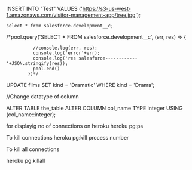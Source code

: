INSERT INTO "Test" VALUES
    ('https://s3-us-west-1.amazonaws.com/visitor-management-app/tree.jpg');


    select * from salesforce.development__c;


/*pool.query('SELECT * FROM salesforce.development__c', (err, res) => {
              
              //console.log(err, res);
              console.log('error'+err);
              console.log('res salesforce------------'+JSON.stringify(res));
              pool.end()
            })*/


UPDATE films SET kind = 'Dramatic' WHERE kind = 'Drama';

//Change datatype of column

ALTER TABLE the_table ALTER COLUMN col_name TYPE integer USING (col_name::integer);

for displayig no of connections on heroku
heroku pg:ps

To kill connections
heroku pg:kill process number


To kill all connections

heroku pg:killall

